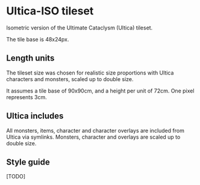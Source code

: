 # Ultica-ISO tileset

Isometric version of the Ultimate Cataclysm (Ultica) tileset.

The tile base is 48x24px.

## Length units

The tileset size was chosen for realistic size proportions with Ultica characters and monsters, scaled up to double size.

It assumes a tile base of 90x90cm, and a height per unit of 72cm. One pixel represents 3cm.

## Ultica includes

All monsters, items, character and character overlays are included from Ultica via symlinks.
Monsters, character and overlays are scaled up to double size.

## Style guide

[TODO]
